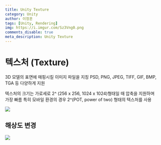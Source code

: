 ```yaml
---
title: Unity Texture
category: Unity
author: 이정훈
tags: [Unity, Rendering]
img: https://i.imgur.com/Sz3Vng0.png
comments_disable: true
meta_description: Unity Texture
---
```


# 텍스처 (Texture)

3D 모델의 표면에 매핑시킬 이미지 파일을 지칭
PSD, PNG, JPEG, TIFF, GIF, BMP, TGA 등 다양하게 지원

텍스처의 크기는 가로세로 2^ (256 x 256, 1024 x 1024)형태일 때 압축을 지원하며 가장 빠름
특히 모바일 환경의 경우 2^(POT, power of two) 형태의 텍스처를 사용

![](https://i.imgur.com/Sz3Vng0.png)

## 해상도 변경

![](https://i.imgur.com/zWxMC0p.png)

